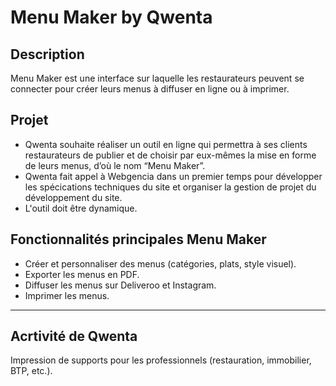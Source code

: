 # Menu Maker by Qwenta

## Description

Menu Maker est une interface sur laquelle les restaurateurs peuvent se connecter pour créer leurs menus à diffuser en ligne ou à imprimer.

## Projet

- Qwenta souhaite réaliser un outil en ligne qui permettra à ses clients restaurateurs de publier et de choisir par eux-mêmes la mise en forme de leurs menus, d’où le nom “Menu Maker”.
- Qwenta fait appel à Webgencia dans un premier temps pour développer les spécications techniques du site et organiser la gestion de projet du développement du site.
- L'outil doit être dynamique.

## Fonctionnalités principales Menu Maker

- Créer et personnaliser des menus (catégories, plats, style visuel).
- Exporter les menus en PDF.
- Diffuser les menus sur Deliveroo et Instagram.
- Imprimer les menus.

---

## Acrtivité de Qwenta

Impression de supports pour les professionnels (restauration, immobilier, BTP, etc.).
